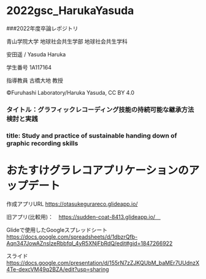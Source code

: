 # 2022gsc_HarukaYasuda
###2022年度卒論レポジトリ

青山学院大学 地球社会共生学部 地球社会共生学科

安田遥 / Yasuda Haruka

学生番号 1A117164

指導教員 古橋大地 教授

©︎Furuhashi Laboratory/Haruka Yasuda, CC BY 4.0

### タイトル：グラフィックレコーディング技能の持続可能な継承方法検討と実践
### title: Study and practice of sustainable handing down of graphic recording skills

# おたすけグラレコアプリケーションのアップデート

作成アプリURL
https://otasukegurareco.glideapp.io/

旧アプリ(比較用)：　https://sudden-coat-8413.glideapp.io/　

Glideで使用したGoogleスプレッドシート　
　https://docs.google.com/spreadsheets/d/1dbzrQfb-Aqn347JowAZnsIzeRbbfqI_4yR5XNjFbRdQ/edit#gid=1847266922

スライド
https://docs.google.com/presentation/d/155rN7zZJKQUbM_baMEr7UUdnzX4Te-dexcVM49q2BZA/edit?usp=sharing
